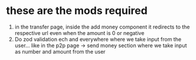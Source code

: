 # these are the mods required 

1. in the transfer page, inside the add money component it redirects to the respective url even when the amount is 0 or negative 
2. Do zod validation ech and everywhere where we take input from the user... like in the p2p page -> send money section where we take input as number and amount from the user